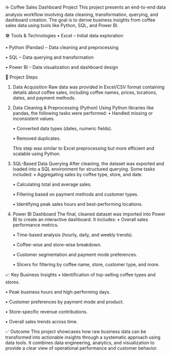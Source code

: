 ☕ Coffee Sales Dashboard Project
This project presents an end-to-end data analysis workflow involving data cleaning, transformation, querying, and dashboard creation. The goal is to derive business insights from coffee sales data using tools like Python, SQL, and Power BI.

🛠 Tools & Technologies
•	Excel – Initial data exploration

•	Python (Pandas) – Data cleaning and preprocessing

•	SQL – Data querying and transformation

•	Power BI – Data visualization and dashboard design

📌 Project Steps
1. Data Acquisition
    Raw data was provided in Excel/CSV format containing details about coffee sales, including coffee names, prices, locations, dates, and payment methods.

2. Data Cleaning & Preprocessing (Python)
    Using Python libraries like pandas, the following tasks were performed:
    •	Handled missing or inconsistent values.

    •	Converted data types (dates, numeric fields).

    •	Removed duplicates.

    This step was similar to Excel preprocessing but more efficient and scalable using Python.

3. SQL-Based Data Querying
    After cleaning, the dataset was exported and loaded into a SQL environment for structured querying. Some tasks included:
    •	Aggregating sales by coffee type, store, and date.

    •	Calculating total and average sales.

    •	Filtering based on payment methods and customer types.

    •	Identifying peak sales hours and best-performing locations.

4. Power BI Dashboard
    The final, cleaned dataset was imported into Power BI to create an interactive dashboard. It includes:
    •	Overall sales performance metrics.

    •	Time-based analysis (hourly, daily, and weekly trends).

    •	Coffee-wise and store-wise breakdown.

    •	Customer segmentation and payment mode preferences.

    •	Slicers for filtering by coffee name, store, customer type, and more.

📈 Key Business Insights
•	Identification of top-selling coffee types and stores.

•	Peak business hours and high-performing days.

•	Customer preferences by payment mode and product.

•	Store-specific revenue contributions.

•	Overall sales trends across time.

✅ Outcome
This project showcases how raw business data can be transformed into actionable insights through a systematic approach using data tools. It combines data engineering, analytics, and visualization to provide a clear view of operational performance and customer behavior.
